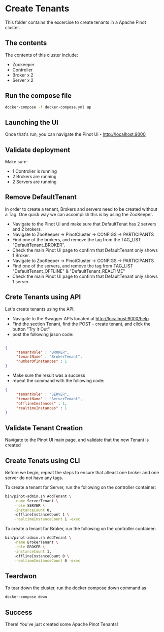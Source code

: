 # Create Tenants

This folder contains the excercise to create tenants in a Apache Pinot cluster.

## The contents

The contents of this cluster include:

- Zookeeper
- Controller
- Broker x 2
- Server x 2

## Run the compose file

``` bash
docker-compose -f docker-compose.yml up
```

## Launching the UI

Once that's run, you can navigate the Pinot UI - [http://localhost:9000](http://localhost:9000)

## Validate deployment

Make sure:

- 1 Controller is running
- 2 Brokers are running
- 2 Servers are running

## Remove DefaultTenant

In order to create a tenant, Brokers and servers need to be created without a Tag.  One quick way we can accomplish this is by using the ZooKeeper.

- Navigate to the Pinot UI and make sure that DefaultTenat has 2 servers and 2 brokers.
- Navigate to ZooKeeper -> PinotCluster -> CONFIGS -> PARTICIPANTS
- Find one of the brokers, and remove the tag from the TAG_LIST "DefaultTenant_BROKER".
- Check the main Pinot UI page to confirm that DefaultTenant only shows 1 Broker.
- Navigate to ZooKeeper -> PinotCluster -> CONFIGS -> PARTICIPANTS
- Find one of the servers, and remove the tag from TAG_LIST "DefaultTenant_OFFLINE" & "DefaultTenant_REALTIME"
- Check the main Pinot UI page to confirm that DefaultTenant only shows 1 server.

## Crete Tenants using API

Let's create tenants using the API.

- Navigate to the Swagger APIs located at [http://localhost:9000/help](http://localhost:9000/help)
- Find the section Tenant, find the POST - create tenant, and click the button "Try It Out"
- post the following jason code:

``` json

{
     "tenantRole" : "BROKER",
     "tenantName" : "BrokerTenant",
     "numberOfInstances" : 1
}

```

- Make sure the result was a success
- repeat the command with the following code:

``` json
{
     "tenantRole" : "SERVER",
     "tenantName" : "ServerTenant",
     "offlineInstances" : 1,
     "realtimeInstances" : 1
}

```

## Validate Tenant Creation

Navigate to the Pinot UI main page, and validate that the new Tenant is created

## Create Tenats using CLI

Before we begin, repeat the steps to ensure that atleast one broker and one server do not have any tags.

To create a tenant for Server, run the following on the controller container:

``` bash
bin/pinot-admin.sh AddTenant \
    -name ServerTenant \
    -role SERVER \
    -instanceCount 0,
    -offlineInstanceCount 1 \
    -realtimeInstanceCount 1 -exec

```

To create a tenant for Broker, run the following on the controller container:

``` bash
bin/pinot-admin.sh AddTenant \
    -name BrokerTenant \
    -role BROKER \
    -instanceCount 1,
    -offlineInstanceCount 0 \
    -realtimeInstanceCount 0 -exec

```

## Teardwon

To tear down the cluster, run the docker compose down command as

``` bash
docker-compose down
```

## Success

There! You've just created some Apache Pinot Tenants!
